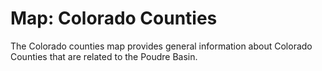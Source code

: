# Map: Colorado Counties

The Colorado counties map provides general information about Colorado Counties that are related to the Poudre Basin.
